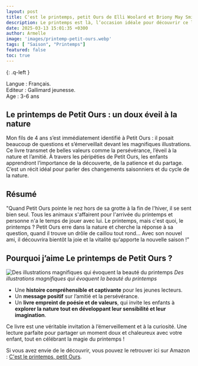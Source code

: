 ```yaml
---
layout: post
title: C'est le printemps, petit Ours de Elli Woolard et Briony May Smith
description: Le printemps est là, l’occasion idéale pour découvrir ce livre. En partageant cette lecture avec mon fils, j’ai adoré voir son émerveillement et ses nombreuses questions sur la nature qui s’éveille. Ce livre invite à observer le monde qui change, entre découvertes et petits dangers, comme les loups !
date: 2025-03-13 15:01:35 +0300
author: Armelle
image: 'images/printemp-petit-ours.webp'
tags: [ "Saison", "Printemps"]
featured: false
toc: true
---
```

{: .q-left }

Langue : Français.       
Editeur : Gallimard jeunesse.    
Age : 3-6 ans

## Le printemps de Petit Ours : un doux éveil à la nature

Mon fils de 4 ans s’est immédiatement identifié à Petit Ours : il posait beaucoup de questions et s’émerveillait devant les magnifiques illustrations. Ce livre transmet de belles valeurs comme la persévérance, l’éveil à la nature et l’amitié.
À travers les péripéties de Petit Ours, les enfants apprendront l’importance de la découverte, de la patience et du partage. C’est un récit idéal pour parler des changements saisonniers et du cycle de la nature.

## Résumé

"Quand Petit Ours pointe le nez hors de sa grotte à la fin de l'hiver, il se sent bien seul. Tous les animaux s'affairent pour l'arrivée du printemps et personne n'a le temps de jouer avec lui. Le printemps, mais c'est quoi, le printemps ? Petit Ours erre dans la nature et cherche la réponse à sa question, quand il trouve un drôle de caillou tout rond... Avec son nouvel ami, il découvrira bientôt la joie et la vitalité qu'apporte la nouvelle saison !"

## Pourquoi j’aime Le printemps de Petit Ours ?

![Des illustrations magnifiques qui évoquent la beauté du printemps]({{site.baseurl}}/images/cest-le-printemps-petit-ours-int.jpg)
*Des illustrations magnifiques qui évoquent la beauté du printemps*

- Une **histoire compréhensible et captivante** pour les jeunes lecteurs.
- Un **message positif** sur l’amitié et la persévérance.
- Un **livre empreint de poésie et de valeurs**, qui invite les enfants à **explorer la nature tout en développant leur sensibilité et leur imagination**.

Ce livre est une véritable invitation à l’émerveillement et à la curiosité. Une lecture parfaite pour partager un moment doux et chaleureux avec votre enfant, tout en célébrant la magie du printemps !    

Si vous avez envie de le découvrir, vous pouvez le retrouver ici sur Amazon : [C'est le printemps, petit Ours](https://amzn.to/41QgOi0).